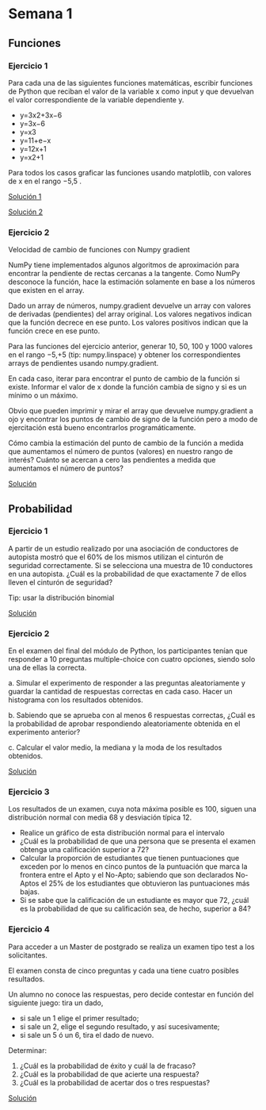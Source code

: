 # Semana 1

## Funciones

### Ejercicio 1
Para cada una de las siguientes funciones matemáticas, escribir funciones de Python que reciban el valor de la variable x como input y que devuelvan el valor correspondiente de la variable dependiente y.

* y=3x2+3x−6 
* y=3x−6 
* y=x3 
* y=11+e−x 
* y=12x+1 
* y=x2+1 

Para todos los casos graficar las funciones usando matplotlib, con valores de x en el rango  −5,5 .

[Solución 1](./01/1f.py)

[Solución 2](./01/1f_bis.py)

### Ejercicio 2
Velocidad de cambio de funciones con Numpy gradient

NumPy tiene implementados algunos algoritmos de aproximación para encontrar la pendiente de rectas cercanas a la tangente.
Como NumPy desconoce la función, hace la estimación solamente en base a los números que existen en el array.

Dado un array de números, numpy.gradient devuelve un array con valores de derivadas (pendientes) del array original. Los valores negativos indican que la función decrece en ese punto. Los valores positivos indican que la función crece en ese punto.

Para las funciones del ejercicio anterior, generar 10, 50, 100 y 1000 valores en el rango −5,+5 (tip: numpy.linspace) y obtener los correspondientes arrays de pendientes usando numpy.gradient.

En cada caso, iterar para encontrar el punto de cambio de la función si existe. Informar el valor de x donde la función cambia de signo y si es un mínimo o un máximo.

Obvio que pueden imprimir y mirar el array que devuelve numpy.gradient a ojo y encontrar los puntos de cambio de signo de la función pero a modo de ejercitación está bueno encontrarlos programáticamente.

Cómo cambia la estimación del punto de cambio de la función a medida que aumentamos el número de puntos (valores) en nuestro rango de interés? Cuánto se acercan a cero las pendientes a medida que aumentamos el número de puntos?

[Solución](./01/2f_gradient.py)

## Probabilidad

### Ejercicio 1
A partir de un estudio realizado por una asociación de conductores de autopista mostró que el 60% de los mismos utilizan el cinturón de seguridad correctamente. Si se selecciona una muestra de 10 conductores en una autopista. ¿Cuál es la probabilidad de que exactamente 7 de ellos lleven el cinturón de seguridad?

Tip: usar la distribución binomial

[Solución](./01/1p_binomial.py)

### Ejercicio 2
En el examen del final del módulo de Python, los participantes tenían que responder a 10 preguntas multiple-choice con cuatro opciones, siendo solo una de ellas la correcta.

a. Simular el experimento de responder a las preguntas aleatoriamente y guardar la cantidad de respuestas correctas en cada caso. Hacer un histograma con los resultados obtenidos.

b. Sabiendo que se aprueba con al menos 6 respuestas correctas, ¿Cuál es la probabilidad de aprobar respondiendo aleatoriamente obtenida en el experimento anterior?

c. Calcular el valor medio, la mediana y la moda de los resultados obtenidos.

[Solución](./01/2p_choice.py)

### Ejercicio 3
Los resultados de un examen, cuya nota máxima posible es 100, siguen una distribución normal con media 68 y desviación típica 12.
* Realice un gráfico de esta distribución normal para el intervalo 
* ¿Cuál es la probabilidad de que una persona que se presenta el examen obtenga una calificación superior a 72? 
* Calcular la proporción de estudiantes que tienen puntuaciones que exceden por lo menos en cinco puntos de la puntuación que marca la frontera entre el Apto y el No-Apto; sabiendo que son declarados No-Aptos el 25% de los estudiantes que obtuvieron las puntuaciones más bajas. 
* Si se sabe que la calificación de un estudiante es mayor que 72, ¿cuál es la probabilidad de que su calificación sea, de hecho, superior a 84?

### Ejercicio 4
Para acceder a un Master de postgrado se realiza un examen tipo test a los solicitantes.

El examen consta de cinco preguntas y cada una tiene cuatro posibles resultados.

Un alumno no conoce las respuestas, pero decide contestar en función del siguiente juego: tira un dado,
* si sale un 1 elige el primer resultado; 
* si sale un 2, elige el segundo resultado, y así sucesivamente; 
* si sale un 5 ó un 6, tira el dado de nuevo.

Determinar:
1. ¿Cuál es la probabilidad de éxito y cuál la de fracaso? 
2. ¿Cuál es la probabilidad de que acierte una respuesta? 
3. ¿Cuál es la probabilidad de acertar dos o tres respuestas?

[Solución](./01/4p_examen.py)
